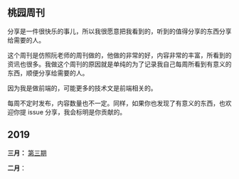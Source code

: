 ## 桃园周刊

分享是一件很快乐的事儿，所以我很愿意把我看到的，听到的值得分享的东西分享给需要的人。

这个周刊是仿照阮老师的周刊做的，他做的非常的好，内容非常的丰富，所看到的资讯也很多。我做这个周刊的原因就是单纯的为了记录我自己每周所看到有意义的东西，顺便分享给需要的人。

因为我是做前端的，可能更多的技术文是前端相关的。

每周不定时发布，内容数量也不一定。同样，如果你也发现了有意义的东西，也欢迎你提 issue 分享，我会标明是你贡献的。

## 2019

**三月：** [第三期](https://github.com/crazylxr/weekly/blob/master/docs/doc-3.md)

**二月**：
